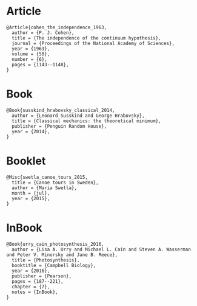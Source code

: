 # Article

    @Article{cohen_the_independence_1963,
      author = {P. J. Cohen},
      title = {The independence of the continuum hypothesis},
      journal = {Proceedings of the National Academy of Sciences},
      year = {1963},
      volume = {50},
      number = {6},
      pages = {1143--1148},
    }

# Book

    @Book{susskind_hrabovsky_classical_2014,
      author = {Leonard Susskind and George Hrabovsky},
      title = {Classical mechanics: the theoretical minimum},
      publisher = {Penguin Random House},
      year = {2014},
    }

# Booklet

    @Misc{swetla_canoe_tours_2015,
      title = {Canoe tours in Sweden},
      author = {Maria Swetla},
      month = {jul},
      year = {2015},
    }

# InBook

    @Book{urry_cain_photosynthesis_2016,
      author = {Lisa A. Urry and Michael L. Cain and Steven A. Wasserman and Peter V. Minorsky and Jane B. Reece},
      title = {Photosynthesis},
      booktitle = {Campbell Biology},
      year = {2016},
      publisher = {Pearson},
      pages = {187--221},
      chapter = {7},
      notes = {InBook},
    }

